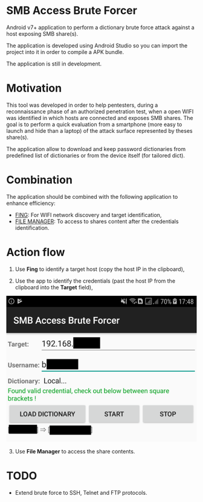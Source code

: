 # SMB Access Brute Forcer

Android v7+ application to perform a dictionary brute force attack against a host exposing SMB share(s).

The application is developed using Android Studio so you can import the project into it in order to compile a APK bundle.

The application is still in development.

# Motivation

This tool was developed in order to help pentesters, during a reconnaissance phase of an authorized penetration test, when a open WIFI was identified in which hosts are connected and exposes SMB shares. The goal is to perform a quick evaluation from a smartphone (more easy to launch and hide than a laptop) of the attack surface represented by theses share(s).

The application allow to download and keep password dictionaries from predefined list of dictionaries or from the device itself (for tailored dict).

# Combination

The application should be combined with the following application to enhance efficiency:
* [FING](https://play.google.com/store/apps/details?id=com.overlook.android.fing&hl=en): For WIFI network discovery and target identification,
* [FILE MANAGER](https://play.google.com/store/apps/details?id=com.alphainventor.filemanager&hl=en): To access to shares content after the credentials identification.

# Action flow

1. Use **Fing** to identify a target host (copy the host IP in the clipboard),

2. Use the app to identify the credentials (past the host IP  from the clipboard into the **Target** field),

![Main screen](example.png)

3. Use **File Manager** to access the share contents.

# TODO

* Extend brute force to SSH, Telnet and FTP protocols.

